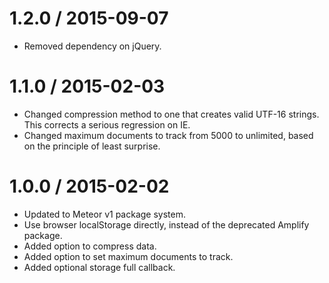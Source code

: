 1.2.0 / 2015-09-07
==================
* Removed dependency on jQuery.

1.1.0 / 2015-02-03
==================
* Changed compression method to one that creates valid UTF-16 strings. This corrects a serious regression on IE.
* Changed maximum documents to track from 5000 to unlimited, based on the principle of least surprise.

1.0.0 / 2015-02-02
==================
* Updated to Meteor v1 package system.
* Use browser localStorage directly, instead of the deprecated Amplify package.
* Added option to compress data.
* Added option to set maximum documents to track.
* Added optional storage full callback.
